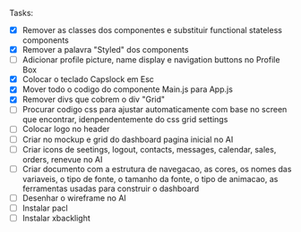 Tasks:

- [x] Remover as classes dos componentes e substituir functional stateless
components
- [x] Remover a palavra "Styled" dos components
- [ ] Adicionar profile picture, name display e navigation buttons no Profile
Box
- [x] Colocar o teclado Capslock em Esc
- [x] Mover todo o codigo do componente Main.js para App.js
- [x] Remover divs que cobrem o div "Grid"
- [ ] Procurar codigo css para ajustar automaticamente com base no screen que
encontrar, idenpendentemente do css grid settings
- [ ] Colocar logo no header
- [ ] Criar no mockup e grid do dashboard pagina inicial no AI
- [ ] Criar icons de seetings, logout, contacts, messages, calendar, sales,
  orders, renevue no AI
- [ ] Criar documento com a estrutura de navegacao, as cores, os nomes das
  variaveis, o tipo de fonte, o tamanho da fonte, o tipo de animacao, as
  ferramentas usadas para construir o dashboard
- [ ] Desenhar o wireframe no AI
- [ ] Instalar pacl 
- [ ] Instalar xbacklight
